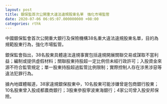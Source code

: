 ```yaml
---
layout: post
title: 銀保監首次公開重大違法違規股東名單　強化市場監管
date: 2020-07-06 06:05:07.000000000 +08:00
categories: rthk
---
```


中國銀保監會首次公開重大銀行及保險機構38名重大違法違規股東名單，目的為規範股東行為，強化市場監管。

銀保監會指出，38名股東具體違法違規事實包括違規開展關聯交易或謀取不當利益；編制或提供虛假材料；關聯股東持股超一定比例但未經行政許可；入股資金來源不符合監管規定；單一股東持股超過監管比例限制；實際控制人存在涉黑涉惡等違法犯罪行為。

據內地媒體報道，38家違規銀保股東中，10名股東可能涉嫌曾是包商銀行股東；10名股東曾入股成都農商銀行；3股東參股寧波東海銀行；4家公司曾入股安邦保險。
